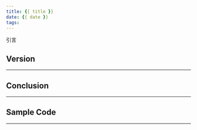 ```yaml
---
title: {{ title }}
date: {{ date }}
tags:
---
```


引言

<!-- more -->

## Version
---

## Conclusion
---

## Sample Code
---
